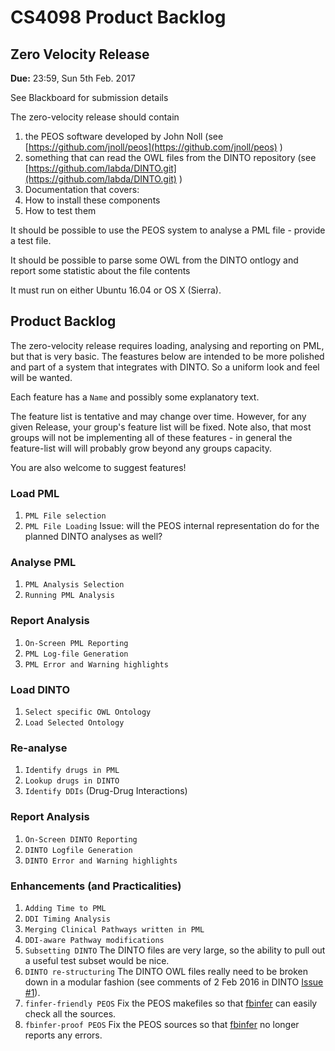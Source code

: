 # CS4098 Product Backlog


## Zero Velocity Release

**Due:** 23:59, Sun 5th Feb. 2017

See Blackboard for submission details

The zero-velocity release should contain

1. the PEOS software developed by John Noll (see [https://github.com/jnoll/peos](https://github.com/jnoll/peos) )
1. something that can read the OWL files from the DINTO repository (see [https://github.com/labda/DINTO.git](https://github.com/labda/DINTO.git) )
2. Documentation that covers:
  3. How to install these components
  4. How to test them

It should be possible to use the PEOS system to analyse a PML file - provide a test file.

It should be possible to parse some OWL from the
DINTO ontlogy and report some statistic about the file contents

It must run on either Ubuntu 16.04 or OS X (Sierra).

## Product Backlog

The zero-velocity release requires loading, analysing and reporting on PML, but that is very basic.
The feastures below are intended to be more polished and part of a system that integrates with DINTO. So a uniform look and feel will be wanted.

Each feature has a `Name` and possibly some explanatory text.

The feature list is tentative and may change over time. However, for any given Release, your group's feature list will be fixed. Note also, that most groups will not be implementing all of these features - in general the feature-list  will will probably grow beyond any groups capacity.

You are also welcome to suggest features!

### Load PML

1. `PML File selection`
2. `PML File Loading`
   Issue: will the PEOS internal representation do for the planned DINTO analyses as well?

### Analyse PML

1. `PML Analysis Selection`
2. `Running PML Analysis`

### Report Analysis

1. `On-Screen PML Reporting`
2. `PML Log-file Generation`
3. `PML Error and Warning highlights`

### Load DINTO

1. `Select specific OWL Ontology`
2. `Load Selected Ontology`
### Re-analyse

1. `Identify drugs in PML`
2. `Lookup drugs in DINTO`
3. `Identify DDIs` (Drug-Drug Interactions)

### Report Analysis

1. `On-Screen DINTO Reporting`
2. `DINTO Logfile Generation`
3. `DINTO Error and Warning highlights`

### Enhancements (and Practicalities)

1. `Adding Time to PML`
2. `DDI Timing Analysis`
2. `Merging Clinical Pathways written in PML`
3. `DDI-aware Pathway modifications`
4. `Subsetting DINTO`
   The DINTO files are very large, so the ability to pull out a useful test subset would be nice.
5. `DINTO re-structuring`
   The DINTO OWL files really need to be broken down in a modular fashion (see comments of 2 Feb 2016 in DINTO [Issue #1](https://github.com/labda/DINTO/issues/1)).
6. `finfer-friendly PEOS` Fix the PEOS makefiles so that [fbinfer](http://www.fbinfer.com) can easily check all the sources. 
6. `fbinfer-proof PEOS` Fix the PEOS sources so that [fbinfer](http://www.fbinfer.com) no longer reports any errors.



